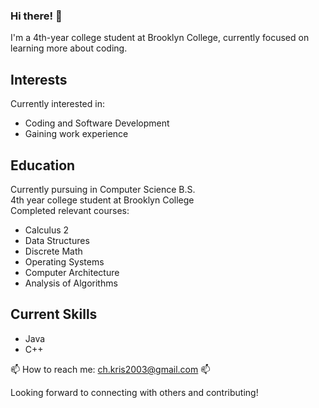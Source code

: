 ### Hi there! 👋
I'm a 4th-year college student at Brooklyn College, currently focused on learning more about coding.

## Interests
Currently interested in:
- Coding and Software Development
- Gaining work experience

## Education
Currently pursuing in Computer Science B.S.  
4th year college student at Brooklyn College  
Completed relevant courses:
- Calculus 2
- Data Structures 
- Discrete Math
- Operating Systems
- Computer Architecture
- Analysis of Algorithms

## Current Skills
- Java
- C++

📫 How to reach me: ch.kris2003@gmail.com 📫

Looking forward to connecting with others and contributing!
